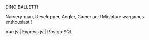 DINO BALLETTI

Nursery-man, Developper, Angler, Gamer and Miniature wargames enthousiast !

Vue.js | Express.js | PostgreSQL
<!---
dinoBALLETTI/dinoBALLETTI is a ✨ special ✨ repository because its `README.md` (this file) appears on your GitHub profile.
You can click the Preview link to take a look at your changes.
--->
